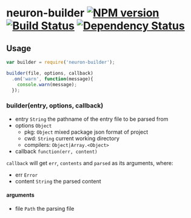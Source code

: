 # neuron-builder [![NPM version](https://badge.fury.io/js/neuron-builder.png)](http://badge.fury.io/js/neuron-builder) [![Build Status](https://travis-ci.org/cortexjs/neuron-builder.png?branch=master)](https://travis-ci.org/cortexjs/neuron-builder) [![Dependency Status](https://gemnasium.com/cortexjs/neuron-builder.png)](https://gemnasium.com/cortexjs/neuron-builder)

## Usage

```js
var builder = require('neuron-builder');

builder(file, options, callback)
  .on('warn', function(message){
    console.warn(message);
  });
```

### builder(entry, options, callback)

- entry `String` the pathname of the entry file to be parsed from
- options `Object`
  - pkg: `Object` mixed package json format of project
  - cwd: `String` current working directory
  - compilers: `Object|Array.<Object>`
- callback `function(err, content)`

`callback` will get `err`, `contents` and `parsed` as its arguments, where:

- err `Error`
- content `String` the parsed content

#### arguments
  
- file `Path` the parsing file


